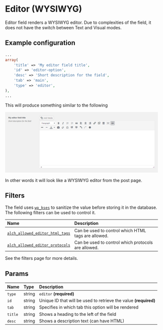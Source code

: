 # Editor \(WYSIWYG\)

Editor field renders a WYSIWYG editor. Due to complexities of the field, it does not have the switch between Text and Visual modes.

## Example configuration

```php
...
array(
    'title' => 'My editor field title',
    'id' => 'editor-option',
    'desc' => 'Short description for the field',
    'tab' => 'main',
    'type' => 'editor',
),
...
```

This will produce something similar to the following

![](../.gitbook/assets/editor.png)

In other words it will look like a WYSIWYG editor from the post page.

## Filters

The field uses [`wp_kses`](https://developer.wordpress.org/reference/functions/wp_kses/) to sanitize the value before storing it in the database. The following filters can be used to control it.

| Name | Description |
| :--- | :--- |
| [`alch_allowed_editor_html_tags`](../filters/alch_allowed_editor_html_tags.md) | Can be used to control which HTML tags are allowed. |
| [`alch_allowed_editor_protocols`](../filters/alch_allowed_editor_protocols.md) | Can be used to control which protocols are allowed. |

See the filters page for more details.

## Params

| Name | Type | Description |
| :--- | :--- | :--- |
| `type` | string | `editor` **\(required\)** |
| `id` | string | Unique ID that will be used to retrieve the value **\(required\)** |
| `tab` | string | Specifies in which tab this option will be rendered |
| `title` | string | Shows a heading to the left of the field |
| `desc` | string | Shows a description text \(can have HTML\) |

